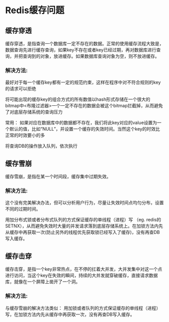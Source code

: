 # Redis缓存问题

## 缓存穿透
缓存穿透，是指查询一个数据库一定不存在的数据。正常的使用缓存流程大致是，数据查询先进行缓存查询，如果key不存在或者key已经过期，再对数据库进行查询，并把查询到的对象，放进缓存。如果数据库查询对象为空，则不放进缓存。

### 解决方法:
最好对于每一个缓存key都有一定的规范约束，这样在程序中对不符合规则的key的请求可以拒绝

将可能出现的缓存key的组合方式的所有数值以hash形式存储在一个很大的bitmap中<布隆过滤器>一个一定不存在的数据会被这个bitmap拦截掉，从而避免了对底层存储系统的查询压力

常用： 如果对应在数据库中的数据都不存在，我们将此key对应的value设置为一个默认的值，比如“NULL”，并设置一个缓存的失效时间。当然这个key的时效比正常的时效要小的多

将查询DB的操作放入队列，依次执行


## 缓存雪崩
缓存雪崩，是指在某一个时间段，缓存集中过期失效。

### 解决方法:

这个没有完美解决办法，但可以分析用户行为，尽量让失效时间点均匀分布，设置不同的过期时间。

用加分布式锁或者分布式队列的方式保证缓存的单线程（进程）写 （eg. redis的 SETNX），从而避免失效时大量的并发请求落到底层存储系统上。在加锁方法内先从缓存中再获取一次(防止另外的线程优先获取锁已经写入了缓存)，没有再查DB写入缓存。



## 缓存击穿
缓存击穿，是指一个key非常热点，在不停的扛着大并发，大并发集中对这一个点进行访问，当这个key在失效的瞬间，持续的大并发就穿破缓存，直接请求数据库，就像在一个屏障上凿开了一个洞。
  
### 解决方法:

与缓存雪崩的解决方法类似： 用加锁或者队列的方式保证缓存的单线程（进程）写，在加锁方法内先从缓存中再获取一次，没有再查DB写入缓存。